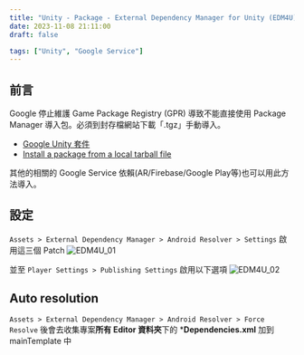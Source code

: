 ```yaml
---
title: "Unity - Package - External Dependency Manager for Unity (EDM4U)"
date: 2023-11-08 21:11:00
draft: false

tags: ["Unity", "Google Service"]
---
```


## 前言
Google 停止維護 Game Package Registry (GPR) 導致不能直接使用 Package Manager 導入包。必須到封存檔網站下載「.tgz」手動導入。

- [Google Unity 套件](https://developers.google.com/unity/archive?hl=zh-tw#external_dependency_manager_for_unity)
- [Install a package from a local tarball file](https://docs.unity3d.com/Manual/upm-ui-tarball.html)

其他的相關的 Google Service 依賴(AR/Firebase/Google Play等)也可以用此方法導入。

## 設定
`Assets > External Dependency Manager > Android Resolver > Settings`
啟用這三個 Patch 
![EDM4U_01](/images/EDM4U_01.png)

並至 `Player Settings > Publishing Settings` 
啟用以下選項
![EDM4U_02](/images/EDM4U_02.png)

## Auto resolution
`Assets > External Dependency Manager > Android Resolver > Force Resolve`
後會去收集專案**所有 Editor 資料夾**下的 ***Dependencies.xml** 加到 mainTemplate 中
